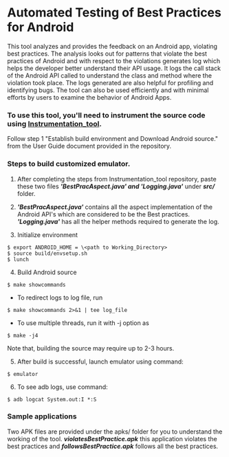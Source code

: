# Automated Testing of Best Practices for Android


This tool analyzes and provides the feedback on an Android app, violating best practices. The analysis looks out for patterns that 
violate the best practices of Android and with respect to the violations generates log which helps the developer better understand 
their API usage. It logs the call stack of the Android API called to understand the class and method where the violation took place.
The logs generated are also helpful for profiling and identifying bugs. The tool can also be used efficiently and with minimal efforts
by users to examine the behavior of Android Apps.

### To use this tool, you'll need to instrument the source code using [Instrumentation_tool](https://github.com/poojakanchan/instrumentation_tool).
Follow step 1 "Establish build environment and Download Android source." from the User Guide document provided in the repository.
      
### Steps to build customized emulator.
1. After completing the steps from Instrumentation_tool repository, paste these two files **_'BestPracAspect.java' and 'Logging.java'_** 
under **_src/_** folder.
	
2. **_'BestPracAspect.java'_** contains all the aspect implementation of the Android API's which are considered to be the Best practices. **_'Logging.java'_** has all the helper methods required to generate the log.

3. Initialize environment  
```
$ export ANDROID_HOME = \<path to Working_Directory>  
$ source build/envsetup.sh  
$ lunch  
```  
4. Build Android source  
```
$ make showcommands
```  
- To redirect logs to log file, run  
```	
$ make showcommands 2>&1 | tee log_file  
```  
- To use multiple threads, run it with -j option as  
```
$ make -j4
```  
Note that, building the source may require up to 2-3 hours.

5. After build is successful, launch emulator using command:  
```
$ emulator  
```  
6. To see adb logs, use command:  
```
$ adb logcat System.out:I *:S 
```  
### Sample applications
Two APK files are provided under the apks/ folder for you to understand the working of the tool. **_violatesBestPractice.apk_** this application violates the best practices and **_followsBestPractice.apk_** follows all the best practices.
